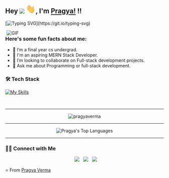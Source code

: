 ## Hey <img src="https://profile-counter.glitch.me/vpragya94/count.svg"> <img src="https://raw.githubusercontent.com/parth-27/parth-27/master/Hi.gif" width="30px">, I'm [Pragya!](https://github.com/vpragya94) !!


[![Typing SVG](https://readme-typing-svg.herokuapp.com?font=Architects+Daughter&color=7A87F7&size=30&lines=Hey!+It's+Pragya!;I'm+a+final+year+student...;MERN+Stack+Developer.)](https://git.io/typing-svg)

<img align="right" alt="GIF" src="https://github.com/vpragya94/vpragya94/blob/main/web-designer-with-idea.gif" width="500"/>
<h3> Here's some fun facts about me: </h3>

- 🔭 I’m a final year cs undergrad.
- 🌱 I'm an aspiring MERN Stack Developer.
- 👯 I’m looking to collaborate on Full-stack development projects.
- 💬 Ask me about Programming or full-stack development.

<h3>🛠 Tech Stack</h3>

[![My Skills](https://skills.thijs.gg/icons?i=html,css,bootstrap,js,react,php,nodejs,mongodb,mysql,git,c,cpp,py,vscode)](https://skills.thijs.gg)


<br>
<hr>
<p align="center"><img src="https://github-readme-stats.vercel.app/api?username=vpragya94&theme=gruvbox" alt="pragyaverma"  /></p>
<hr>

<p align="center"><img src="https://github-readme-stats.vercel.app/api/top-langs/?username=vpragya94&show_icons=true&hide_border=true&theme=radical" width="37%" alt="Pragya's Top Languages"  /></p>
<hr>

<h3> 🤝🏻 Connect with Me </h3>

<p align="center">
&nbsp; <a href="https://twitter.com/PragyaV17291265" target="_blank" rel="noopener noreferrer"><img src="https://img.icons8.com/plasticine/100/000000/twitter.png" width="50" /></a>
&nbsp; <a href="https://www.linkedin.com/in/pragyaverma5/" target="_blank" rel="noopener noreferrer"><img src="https://img.icons8.com/plasticine/100/000000/linkedin.png" width="50" /></a>
&nbsp; <a href="mailto:vpragya94@gmail.com" target="_blank" rel="noopener noreferrer"><img src="https://img.icons8.com/plasticine/100/000000/gmail.png"  width="50" /></a>
</p>

⭐️ From [Pragya Verma](https://github.com/vpragya94)
